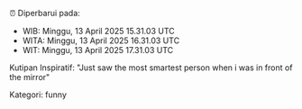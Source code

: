 ⏰ Diperbarui pada:
- WIB: Minggu, 13 April 2025 15.31.03 UTC
- WITA: Minggu, 13 April 2025 16.31.03 UTC
- WIT: Minggu, 13 April 2025 17.31.03 UTC

Kutipan Inspiratif:
"Just saw the most smartest person when i was in front of the mirror"


Kategori: funny

